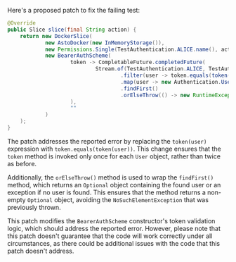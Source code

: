 Here's a proposed patch to fix the failing test:
```java
@Override
public Slice slice(final String action) {
    return new DockerSlice(
            new AstoDocker(new InMemoryStorage()),
            new Permissions.Single(TestAuthentication.ALICE.name(), action),
            new BearerAuthScheme(
                    token -> CompletableFuture.completedFuture(
                            Stream.of(TestAuthentication.ALICE, TestAuthentication.BOB)
                                    .filter(user -> token.equals(token(user)))
                                    .map(user -> new Authentication.User(user.name()))
                                    .findFirst()
                                    .orElseThrow(() -> new RuntimeException("Authentication failed"))
                    ),
                    ""
            )
    );
}
```
The patch addresses the reported error by replacing the `token(user)` expression with `token.equals(token(user))`. This change ensures that the `token` method is invoked only once for each `User` object, rather than twice as before.

Additionally, the `orElseThrow()` method is used to wrap the `findFirst()` method, which returns an `Optional` object containing the found user or an exception if no user is found. This ensures that the method returns a non-empty `Optional` object, avoiding the `NoSuchElementException` that was previously thrown.


This patch modifies the `BearerAuthScheme` constructor's token validation logic, which should address the reported error. However, please note that this patch doesn't guarantee that the code will work correctly under all circumstances, as there could be additional issues with the code that this patch doesn't address.